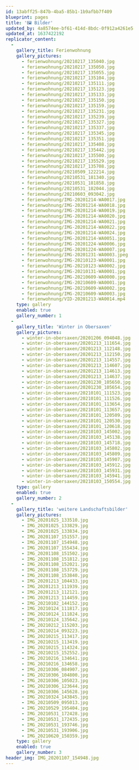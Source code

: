 ```yaml
---
id: 13abff25-847b-4ba5-85b1-1b9afbb7f409
blueprint: pages
title: '🖼️ Bilder'
updated_by: 4a8574ee-bf61-414d-8bdc-0f912a4261e5
updated_at: 1637422192
replicator_content:
  -
    gallery_title: Ferienwohnung
    gallery_pictures:
      - ferienwohnung/20210217_135040.jpg
      - ferienwohnung/20210217_135050.jpg
      - ferienwohnung/20210217_135055.jpg
      - ferienwohnung/20210217_135104.jpg
      - ferienwohnung/20210217_135111.jpg
      - ferienwohnung/20210217_135123.jpg
      - ferienwohnung/20210217_135133.jpg
      - ferienwohnung/20210217_135150.jpg
      - ferienwohnung/20210217_135159.jpg
      - ferienwohnung/20210217_135231.jpg
      - ferienwohnung/20210217_135239.jpg
      - ferienwohnung/20210217_135327.jpg
      - ferienwohnung/20210217_135337.jpg
      - ferienwohnung/20210217_135345.jpg
      - ferienwohnung/20210217_135351.jpg
      - ferienwohnung/20210217_135408.jpg
      - ferienwohnung/20210217_135442.jpg
      - ferienwohnung/20210217_135500.jpg
      - ferienwohnung/20210217_135529.jpg
      - ferienwohnung/20210217_135708.jpg
      - ferienwohnung/20210509_122214.jpg
      - ferienwohnung/20210531_181340.jpg
      - ferienwohnung/20210531_181858.jpg
      - ferienwohnung/20210531_182044.jpg
      - ferienwohnung/20210603_093042.jpg
      - ferienwohnung/IMG-20201214-WA0017.jpg
      - ferienwohnung/IMG-20201214-WA0018.jpg
      - ferienwohnung/IMG-20201214-WA0019.jpg
      - ferienwohnung/IMG-20201214-WA0020.jpg
      - ferienwohnung/IMG-20201214-WA0021.jpg
      - ferienwohnung/IMG-20201214-WA0022.jpg
      - ferienwohnung/IMG-20201214-WA0024.jpg
      - ferienwohnung/IMG-20201214-WA0051.jpg
      - ferienwohnung/IMG-20201224-WA0006.jpg
      - ferienwohnung/IMG-20201224-WA0007.jpg
      - ferienwohnung/IMG-20201231-WA0003.jpeg
      - ferienwohnung/IMG-20210123-WA0001.jpg
      - ferienwohnung/IMG-20210123-WA0002.jpg
      - ferienwohnung/IMG-20210131-WA0001.jpg
      - ferienwohnung/IMG-20210609-WA0000.jpg
      - ferienwohnung/IMG-20210609-WA0001.jpg
      - ferienwohnung/IMG-20210609-WA0002.jpg
      - ferienwohnung/IMG-20210609-WA0003.jpg
      - ferienwohnung/VID-20201213-WA0014.mp4
    type: gallery
    enabled: true
    gallery_number: 1
  -
    gallery_title: 'Winter in Obersaxen'
    gallery_pictures:
      - winter-in-obersaxen/20201206_094048.jpg
      - winter-in-obersaxen/20201213_111654.jpg
      - winter-in-obersaxen/20201213_112148.jpg
      - winter-in-obersaxen/20201213_112150.jpg
      - winter-in-obersaxen/20201213_114557.jpg
      - winter-in-obersaxen/20201213_114607.jpg
      - winter-in-obersaxen/20201213_114613.jpg
      - winter-in-obersaxen/20201213_114637.jpg
      - winter-in-obersaxen/20201230_105650.jpg
      - winter-in-obersaxen/20201230_105654.jpg
      - winter-in-obersaxen/20210101_111523.jpg
      - winter-in-obersaxen/20210101_111526.jpg
      - winter-in-obersaxen/20210101_113654.jpg
      - winter-in-obersaxen/20210101_113657.jpg
      - winter-in-obersaxen/20210101_120509.jpg
      - winter-in-obersaxen/20210101_120530.jpg
      - winter-in-obersaxen/20210101_120618.jpg
      - winter-in-obersaxen/20210103_145002.jpg
      - winter-in-obersaxen/20210103_145138.jpg
      - winter-in-obersaxen/20210103_145718.jpg
      - winter-in-obersaxen/20210103_145802.jpg
      - winter-in-obersaxen/20210103_145809.jpg
      - winter-in-obersaxen/20210103_145907.jpg
      - winter-in-obersaxen/20210103_145912.jpg
      - winter-in-obersaxen/20210103_145931.jpg
      - winter-in-obersaxen/20210103_145941.jpg
      - winter-in-obersaxen/20210103_150554.jpg
    type: gallery
    enabled: true
    gallery_number: 2
  -
    gallery_title: 'weitere Landschaftsbilder'
    gallery_pictures:
      - IMG_20201025_133510.jpg
      - IMG_20201025_133829.jpg
      - IMG_20201025_133834.jpg
      - IMG_20201107_151557.jpg
      - IMG_20201107_154948.jpg
      - IMG_20201107_155434.jpg
      - IMG_20201108_151502.jpg
      - IMG_20201108_151812.jpg
      - IMG_20201108_152021.jpg
      - IMG_20201108_153729.jpg
      - IMG_20201108_153840.jpg
      - IMG_20201213_104433.jpg
      - IMG_20201213_111939.jpg
      - IMG_20201213_112121.jpg
      - IMG_20201213_114459.jpg
      - IMG_20210102_144152.jpg
      - IMG_20210124_111817.jpg
      - IMG_20210124_111824.jpg
      - IMG_20210124_135642.jpg
      - IMG_20210212_115203.jpg
      - IMG_20210214_093223.jpg
      - IMG_20210215_113417.jpg
      - IMG_20210215_113419.jpg
      - IMG_20210215_114324.jpg
      - IMG_20210215_152552.jpg
      - IMG_20210216_134641.jpg
      - IMG_20210216_134658.jpg
      - IMG_20210306_084907.jpg
      - IMG_20210306_104800.jpg
      - IMG_20210306_105023.jpg
      - IMG_20210306_123644.jpg
      - IMG_20210306_145628.jpg
      - IMG_20210324_143845.jpg
      - IMG_20210509_095013.jpg
      - IMG_20210529_195404.jpg
      - IMG_20210531_172428.jpg
      - IMG_20210531_172435.jpg
      - IMG_20210531_193746.jpg
      - IMG_20210531_193906.jpg
      - IMG_20210620_150359.jpg
    type: gallery
    enabled: true
    gallery_number: 3
header_img: IMG_20201107_154948.jpg
---
```

